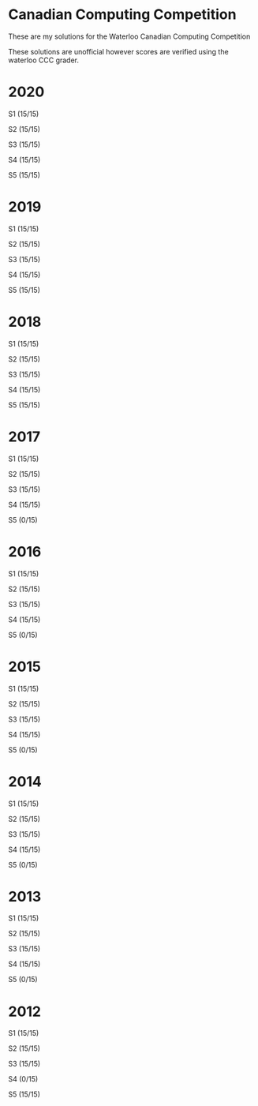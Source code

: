 # Canadian Computing Competition

These are my solutions for the Waterloo Canadian Computing Competition

These solutions are unofficial however scores are verified using the waterloo CCC grader.


# 2020

S1 (15/15)

S2 (15/15)

S3 (15/15)

S4 (15/15)

S5 (15/15)


# 2019

S1 (15/15)

S2 (15/15)

S3 (15/15)

S4 (15/15)

S5 (15/15)

# 2018

S1 (15/15)

S2 (15/15)

S3 (15/15)

S4 (15/15)

S5 (15/15)

# 2017

S1 (15/15)

S2 (15/15)

S3 (15/15)

S4 (15/15)

S5 (0/15)

# 2016

S1 (15/15)

S2 (15/15)

S3 (15/15)

S4 (15/15)

S5 (0/15)

# 2015

S1 (15/15)

S2 (15/15)

S3 (15/15)

S4 (15/15)

S5 (0/15)

# 2014

S1 (15/15)

S2 (15/15)

S3 (15/15)

S4 (15/15)

S5 (0/15)

# 2013

S1 (15/15)

S2 (15/15)

S3 (15/15)

S4 (15/15)

S5 (0/15)

# 2012

S1 (15/15)

S2 (15/15)

S3 (15/15)

S4 (0/15)

S5 (15/15)